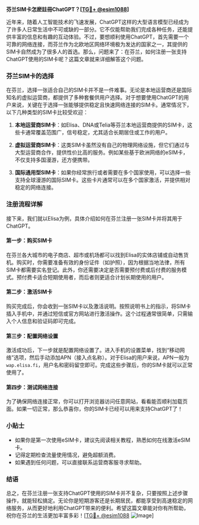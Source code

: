 **芬兰SIM卡怎麽註冊ChatGPT？[[TG💪+ @esim1088](https://t.me/s/esim1088)]**

近年来，随着人工智能技术的飞速发展，ChatGPT这样的大型语言模型已经成为了许多人日常生活中不可或缺的一部分。它不仅能帮助我们完成各种任务，还能提供丰富的信息和有趣的互动体验。不过，要想顺利使用ChatGPT，首先需要一个可靠的网络连接，而芬兰作为北欧地区网络环境极为发达的国家之一，其提供的SIM卡自然成为了很多人的首选。那么，问题来了：在芬兰，如何注册一张支持ChatGPT使用的SIM卡呢？这篇文章就来详细解答这个问题。

### 芬兰SIM卡的选择

在芬兰，选择一张适合自己的SIM卡并不是一件难事。无论是本地运营商还是国际知名的虚拟运营商，都提供了多种套餐供用户选择。对于想要使用ChatGPT的用户来说，关键在于选择一张能够提供稳定且快速网络连接的SIM卡。通常情况下，以下几种类型的SIM卡比较受欢迎：

1. **本地运营商SIM卡**：如Elisa、DNA或Telia等芬兰本地运营商提供的SIM卡，这些卡通常覆盖范围广，信号稳定，尤其适合长期居住或工作的用户。
   
2. **虚拟运营商SIM卡**：这类SIM卡虽然没有自己的物理网络设施，但它们通过与大型运营商合作，提供性价比高的服务。例如某些基于欧洲网络的eSIM卡，不仅支持多国漫游，还方便携带。

3. **国际通用型SIM卡**：如果你经常旅行或者需要在多个国家使用，可以选择一些支持全球漫游的国际SIM卡。这些卡片通常可以在多个国家激活，并提供相对稳定的网络连接。

### 注册流程详解

接下来，我们就以Elisa为例，具体介绍如何在芬兰注册一张SIM卡并将其用于ChatGPT。

#### 第一步：购买SIM卡

在芬兰各大城市的电子商店、超市或机场都可以找到Elisa的实体店铺或自动售货机。购买时，你需要准备有效的身份证件（如护照），因为根据当地法律，所有SIM卡都需要实名登记。此外，你还需要决定是否需要预付费或后付费的服务模式。预付费卡适合短期使用者，而后者则更适合计划长期使用的用户。

#### 第二步：激活SIM卡

购买完成后，你会收到一张SIM卡以及激活说明。按照说明书上的指示，将SIM卡插入手机中，并通过短信或官方网站进行激活操作。这个过程通常很简单，只需输入个人信息和验证码即可完成。

#### 第三步：配置网络设置

激活成功后，下一步就是配置网络设置了。进入手机的设置菜单，找到“移动网络”选项，然后手动添加APN（接入点名称）。对于Elisa的用户来说，APN一般为`wap.elisa.fi`，用户名和密码留空即可。完成这些步骤后，你的SIM卡就可以正常使用了。

#### 第四步：测试网络连接

为了确保网络连接正常，你可以打开浏览器访问任意网站，看看能否顺利加载页面。如果一切正常，那么恭喜你，你的SIM卡已经可以用来支持ChatGPT了！

### 小贴士

- 如果你是第一次使用eSIM卡，建议先阅读相关教程，熟悉如何在线激活eSIM卡。
- 记得定期检查流量使用情况，避免超额消费。
- 如果遇到任何问题，可以直接联系运营商客服寻求帮助。

### 结语

总之，在芬兰注册一张支持ChatGPT使用的SIM卡并不复杂，只要按照上述步骤操作，就能轻松搞定。无论你是短期游客还是长期居民，都能享受到高速稳定的网络服务，从而更好地利用ChatGPT带来的便利。希望这篇文章能对你有所帮助，祝你在芬兰的生活更加丰富多彩！[[TG💪+ @esim1088](https://t.me/s/esim1088) ![Image](https://i.postimg.cc/4NQfJmqS/Snipaste-2025-05-13-00-14-12.png)]